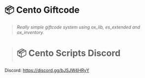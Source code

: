 # 📦 Cento Giftcode 
> *Really simple giftcode system using ox_lib, es_extended and ox_inventory.*



> # 📦 Cento Scripts Discord 

Discord: https://discord.gg/bJSJW4HRyY
